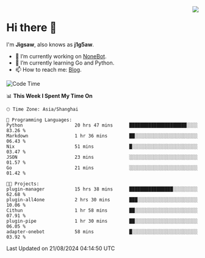 <a href="#">
  <img align="right" src="https://github-readme-stats.vercel.app/api?username=j1g5awi&count_private=true&show_icons=true&title_color=80070B&text_color=B3B3B3&bg_color=212121&icon_color=80070B" />
</a>

# Hi there 👋

I'm **Jigsaw**, also knows as **j1g5aw**.

- 🔭 I’m currently working on [NoneBot](https://github.com/nonebot).
- 🌱 I’m currently learning Go and Python.
- 📫 How to reach me: [Blog](https://blog.maddestroyer.xyz/).

<!--START_SECTION:waka-->
![Code Time](http://img.shields.io/badge/Code%20Time-1%2C656%20hrs%2043%20mins-blue)

📊 **This Week I Spent My Time On** 

```text
🕑︎ Time Zone: Asia/Shanghai

💬 Programming Languages: 
Python                   20 hrs 47 mins      █████████████████████░░░░   83.26 % 
Markdown                 1 hr 36 mins        ██░░░░░░░░░░░░░░░░░░░░░░░   06.43 % 
Nix                      51 mins             █░░░░░░░░░░░░░░░░░░░░░░░░   03.47 % 
JSON                     23 mins             ░░░░░░░░░░░░░░░░░░░░░░░░░   01.57 % 
Go                       21 mins             ░░░░░░░░░░░░░░░░░░░░░░░░░   01.42 % 

🐱‍💻 Projects: 
plugin-manager           15 hrs 38 mins      ████████████████░░░░░░░░░   62.68 % 
plugin-all4one           2 hrs 30 mins       ███░░░░░░░░░░░░░░░░░░░░░░   10.06 % 
Cithun                   1 hr 58 mins        ██░░░░░░░░░░░░░░░░░░░░░░░   07.91 % 
plugin-pipe              1 hr 30 mins        ██░░░░░░░░░░░░░░░░░░░░░░░   06.05 % 
adapter-onebot           58 mins             █░░░░░░░░░░░░░░░░░░░░░░░░   03.92 % 
```


 Last Updated on 21/08/2024 04:14:50 UTC
<!--END_SECTION:waka-->

